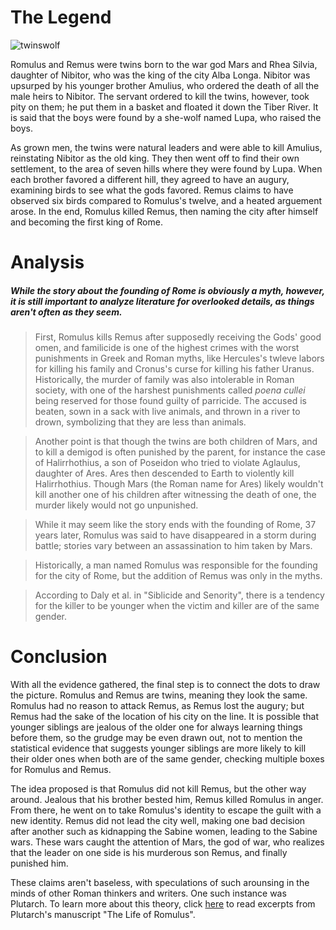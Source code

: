 # The Legend

![twinswolf](https://upload.wikimedia.org/wikipedia/commons/thumb/6/6a/She-wolf_suckles_Romulus_and_Remus.jpg/350px-She-wolf_suckles_Romulus_and_Remus.jpg "Romulus and Remus with She-Wolf")

Romulus and Remus were twins born to the war god Mars and Rhea Silvia, daughter of Nibitor, who was the king of the city Alba Longa. Nibitor was upsurped by his younger brother Amulius, who ordered the death of all the male heirs to Nibitor. The servant ordered to kill the twins, however, took pity on them; he put them in a basket and floated it down the Tiber River. It is said that the boys were found by a she-wolf named Lupa, who raised the boys.

As grown men, the twins were natural leaders and were able to kill Amulius, reinstating Nibitor as the old king. They then went off to find their own settlement, to the area of seven hills where they were found by Lupa. When each brother favored a different hill, they agreed to have an augury, examining birds to see what the gods favored. Remus claims to have observed six birds compared to Romulus's twelve, and a heated arguement arose. In the end, Romulus killed Remus, then naming the city after himself and becoming the first king of Rome.

# Analysis

##### While the story about the founding of Rome is obviously a myth, however, it is still important to analyze literature for overlooked details, as things aren't often **as they seem**.

>First, Romulus kills Remus after supposedly receiving the Gods' good omen, and familicide is one of the highest crimes with the worst punishments in Greek and Roman myths, like Hercules's twleve labors for killing his family and Cronus's curse for killing his father Uranus. Historically, the murder of family was also intolerable in Roman society, with one of the harshest punishments called *poena cullei* being reserved for those found guilty of parricide. The accused is beaten, sown in a sack with live animals, and thrown in a river to drown, symbolizing that they are less than animals. 

>Another point is that though the twins are both children of Mars, and to kill a demigod is often punished by the parent, for instance the case of Halirrhothius, a son of Poseidon who tried to violate Aglaulus, daughter of Ares. Ares then descended to Earth to violently kill Halirrhothius. Though Mars (the Roman name for Ares) likely wouldn't kill another one of his children after witnessing the death of one, the murder likely would not go unpunished. 

>While it may seem like the story ends with the founding of Rome, 37 years later, Romulus was said to have disappeared in a storm during battle; stories vary between an assassination to him taken by Mars. 

>Historically, a man named Romulus was responsible for the founding for the city of Rome, but the addition of Remus was only in the myths.

>According to Daly et al. in "Siblicide and Senority", there is a tendency for the killer to be younger when the victim and killer are of the same gender. 

# Conclusion

With all the evidence gathered, the final step is to connect the dots to draw the picture. Romulus and Remus are twins, meaning they look the same. Romulus had no reason to attack Remus, as Remus lost the augury; but Remus had the sake of the location of his city on the line. It is possible that younger siblings are jealous of the older one for always learning things before them, so the grudge may be even drawn out, not to mention the statistical evidence that suggests younger siblings are more likely to kill their older ones when both are of the same gender, checking multiple boxes for Romulus and Remus. 

The idea proposed is that Romulus did not kill Remus, but the other way around. Jealous that his brother bested him, Remus killed Romulus in anger. From there, he went on to take Romulus's identity to escape the guilt with a new identity. Remus did not lead the city well, making one bad decision after another such as kidnapping the Sabine women, leading to the Sabine wars. These wars caught the attention of Mars, the god of war, who realizes that the leader on one side is his murderous son Remus, and finally punished him. 

These claims aren't baseless, with speculations of such arounsing in the minds of other Roman thinkers and writers. One such instance was Plutarch. To learn more about this theory, click 	[here](https://www.youtube.com/watch?v=dQw4w9WgXcQ) to read excerpts from Plutarch's manuscript "The Life of Romulus".
